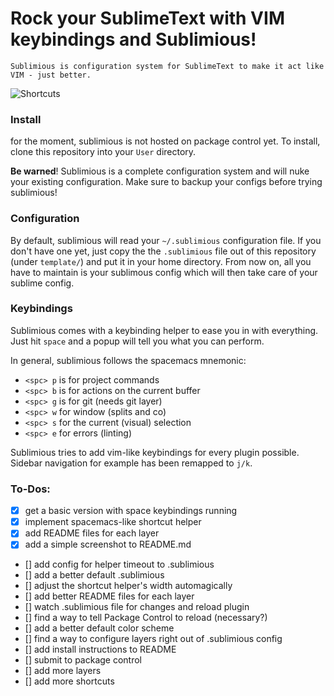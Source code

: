 # Rock your SublimeText with VIM keybindings and Sublimious!

```
Sublimious is configuration system for SublimeText to make it act like VIM - just better.
```

![Shortcuts](http://i.imgur.com/2Yr2YeZ.gif)

### Install
for the moment, sublimious is not hosted on package control yet. To install, clone this repository into your `User` directory.

__Be warned__! Sublimious is a complete configuration system and will nuke your existing configuration. Make sure to backup your configs before trying sublimious!

### Configuration
By default, sublimious will read your `~/.sublimious` configuration file. If you don't have one yet, just copy the the `.sublimious` file out of this repository (under `template/`) and put it in your home directory. From now on, all you have to maintain is your sublimous config which will then take care of your sublime config.

### Keybindings

Sublimious comes with a keybinding helper to ease you in with everything. Just hit `space` and a popup will tell you what you can perform. 

In general, sublimious follows the spacemacs mnemonic:
- `<spc> p` is for project commands
- `<spc> b` is for actions on the current buffer
- `<spc> g` is for git (needs git layer)
- `<spc> w` for window (splits and co)
- `<spc> s` for the current (visual) selection
- `<spc> e` for errors (linting)

Sublimious tries to add vim-like keybindings for every plugin possible. Sidebar navigation for example has been remapped to `j/k`.


### To-Dos:

- [x] get a basic version with space keybindings running
- [x] implement spacemacs-like shortcut helper
- [x] add README files for each layer
- [x] add a simple screenshot to README.md 
- [] add config for helper timeout to .sublimious
- [] add a better default .sublimious
- [] adjust the shortcut helper's width automagically
- [] add better README files for each layer
- [] watch .sublimious file for changes and reload plugin
- [] find a way to tell Package Control to reload (necessary?)
- [] add a better default color scheme
- [] find a way to configure layers right out of .sublimious config
- [] add install instructions to README
- [] submit to package control
- [] add more layers
- [] add more shortcuts
